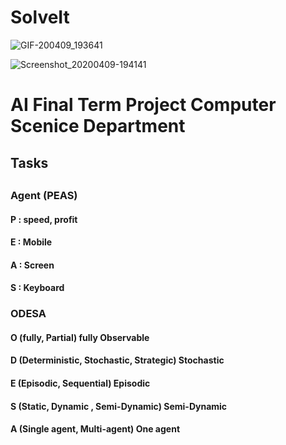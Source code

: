 # SolveIt

![GIF-200409_193641](https://user-images.githubusercontent.com/42911937/78925168-46871980-7a9b-11ea-9164-ef0d276594dc.gif)

![Screenshot_20200409-194141](https://user-images.githubusercontent.com/42911937/78924580-61a55980-7a9a-11ea-95f2-2a21ad0b356b.jpg)


<html>
<h1>AI Final Term Project Computer Scenice Department </h1>
<h2>Tasks<h2>
<h3>Agent (PEAS)</h3>
<h4>P : speed, profit</h4>
<h4>E : Mobile</h4>
<h4>A : Screen </h4>
<h4>S : Keyboard</h4>
<h3>ODESA</h3>
<h4>O (fully, Partial)
 fully Observable
</h4>
<h4>D (Deterministic, Stochastic, Strategic)
 Stochastic
</h4>
<h4>E (Episodic, Sequential)
Episodic
</h4>
<h4>S (Static, Dynamic , Semi-Dynamic)
Semi-Dynamic
</h4>
<h4>A (Single agent, Multi-agent)
One agent
</h4>



</html>

